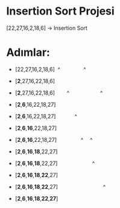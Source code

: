 Insertion Sort Projesi
======================
[22,27,16,2,18,6] -> Insertion Sort

# Adımlar:
* [22,27,16,2,18,6]
&nbsp;^ &emsp; &emsp;&emsp;&nbsp;&nbsp;&nbsp;^ 
* [**2**,27,16,22,18,6]

* [**2**,27,16,22,18,6]
&emsp;&emsp;^&emsp;&emsp;&emsp;&emsp;&emsp;&nbsp;&nbsp; ^
* [**2**,**6**,16,22,18,27]

* [**2**,**6**,16,22,18,27]
&emsp;&emsp;&emsp;&nbsp;^
* [**2**,**6**,**16**,22,18,27]

* [**2**,**6**,**16**,22,18,27]
&emsp;&emsp;&emsp;&emsp;&nbsp;^&emsp; ^
* [**2**,**6**,**16**,**18**,22,27]

* [**2**,**6**,**16**,**18**,22,27]
&emsp;&emsp;&emsp;&emsp;&emsp;&emsp;&nbsp;^  
* [**2**,**6**,**16**,**18**,**22**,27]

* [**2**,**6**,**16**,**18**,**22**,27]
&emsp;&emsp;&emsp;&emsp;&emsp;&emsp;&emsp;&emsp;&nbsp;^
* [**2**,**6**,**16**,**18**,**22**,**27**]
